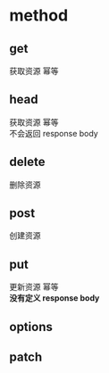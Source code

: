 # method

## get

获取资源 幂等

## head

获取资源 幂等  
不会返回 response body

## delete

删除资源

## post

创建资源

## put

更新资源 幂等  
**没有定义 response body**

## options

## patch


